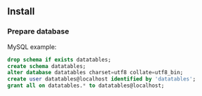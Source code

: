## Install

### Prepare database

MySQL example:

```sql
drop schema if exists datatables;
create schema datatables;
alter database datatables charset=utf8 collate=utf8_bin; 
create user datatables@localhost identified by 'datatables';
grant all on datatables.* to datatables@localhost;